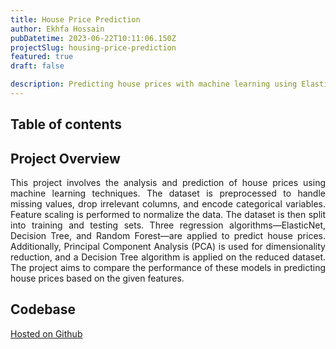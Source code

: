 ```yaml
---
title: House Price Prediction
author: Ekhfa Hossain
pubDatetime: 2023-06-22T10:11:06.150Z
projectSlug: housing-price-prediction
featured: true
draft: false

description: Predicting house prices with machine learning using ElasticNet, Decision Tree, Random Forest, and PCA for analysis.
---
```


## Table of contents

## Project Overview

<p style='text-align: justify;'>
This project involves the analysis and prediction of house prices using machine learning techniques. The dataset is preprocessed to handle missing values, drop irrelevant columns, and encode categorical variables. Feature scaling is performed to normalize the data. The dataset is then split into training and testing sets. Three regression algorithms—ElasticNet, Decision Tree, and Random Forest—are applied to predict house prices. Additionally, Principal Component Analysis (PCA) is used for dimensionality reduction, and a Decision Tree algorithm is applied on the reduced dataset. The project aims to compare the performance of these models in predicting house prices based on the given features.
</p>

## Codebase

[Hosted on Github](https://github.com/ekhfa/Housing_Price_Prediction_Using_ML)
